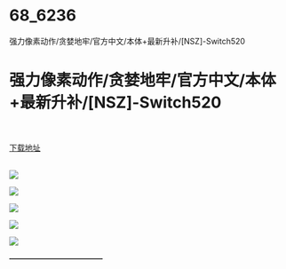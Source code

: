 # 68_6236
强力像素动作/贪婪地牢/官方中文/本体+最新升补/[NSZ]-Switch520
# 强力像素动作/贪婪地牢/官方中文/本体+最新升补/[NSZ]-Switch520
 <br/></br>
[下载地址](https://www.switch520.cc/article/6236 "下载地址")
<br/></br>

<p><span><strong><img src="https://www.switch520.cc/muke_img/upload_art_editor_20200924-1_ca103cc10e759af5503b32d383f37a49.jpg"></strong></span></p>
<p><span><strong><img src="https://www.switch520.cc/muke_img/upload_art_editor_20200924-1_53d295475caf0a7ce19ac8dc128e2d17.jpg"></strong></span></p>
<p><span><strong><img src="https://www.switch520.cc/muke_img/upload_art_editor_20200924-1_37c0c94c0bff30d34f45911ce76c053a.jpg"></strong></span></p>
<p><span><strong><img src="https://www.switch520.cc/muke_img/upload_art_editor_20200924-1_b92abbe06673d98c184461350186a36a.jpg"></strong></span></p>
<p><span><strong><img src="https://www.switch520.cc/muke_img/upload_art_editor_20200924-1_e32371a6f6f5ae9a3b0f3e9fc9c2d408.jpg"></strong></span></p>
<p></p>
<p><span><strong>————————————</strong></span></p>

